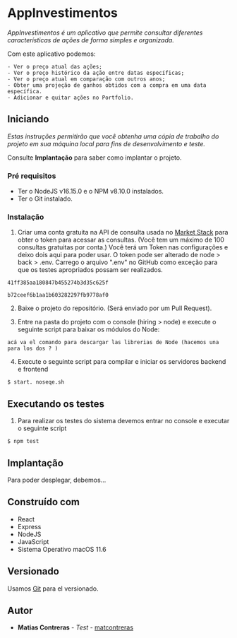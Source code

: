 # AppInvestimentos

_AppInvestimentos é um aplicativo que permite consultar diferentes características de ações de forma simples e organizada._

Com este aplicativo podemos:

    - Ver o preço atual das ações;
    - Ver o preço histórico da ação entre datas específicas;
    - Ver o preço atual em comparação com outros anos;
    - Obter uma projeção de ganhos obtidos com a compra em uma data específica.
    - Adicionar e quitar ações no Portfolio. 

## Iniciando

_Estas instruções permitirão que você obtenha uma cópia de trabalho do projeto em sua máquina local para fins de desenvolvimento e teste._

Consulte **Implantação** para saber como implantar o projeto.


### Pré requisitos

- Ter o NodeJS v16.15.0 e o NPM v8.10.0 instalados.
- Ter o Git instalado.

### Instalação

1. Criar uma conta gratuita na API de consulta usada no [Market Stack](https://marketstack.com/signup/free) para obter o token para acessar as consultas. (Você tem um máximo de 100 consultas gratuitas por conta.) Você terá um Token nas configurações e deixo dois aqui para poder usar. O token pode ser alterado de node > back > .env. Carrego o arquivo ".env" no GitHub como exceção para que os testes apropriados possam ser realizados.

```
41ff385aa180847b455274b3d35c625f
```
```
b72ceef6b1aa1b603282297fb9778af0
```

2. Baixe o projeto do repositório. (Será enviado por um Pull Request). 

3. Entre na pasta do projeto com o console (hiring > node) e execute o seguinte script para baixar os módulos do Node:

```
acá va el comando para descargar las librerias de Node (hacemos una para los dos ? )
```

4. Execute o seguinte script para compilar e iniciar os servidores backend e frontend
```
$ start. noseqe.sh
```


## Executando os testes

1. Para realizar os testes do sistema devemos entrar no console e executar o seguinte script
```
$ npm test
```

## Implantação

Para poder desplegar, debemos...

## Construído com

* React
* Express
* NodeJS
* JavaScript
* Sistema Operativo macOS 11.6

## Versionado 

Usamos [Git](https://git-scm.com) para el versionado.

## Autor

* **Matias Contreras** - *Test* - [matcontreras](https://github.com/matcontreras)